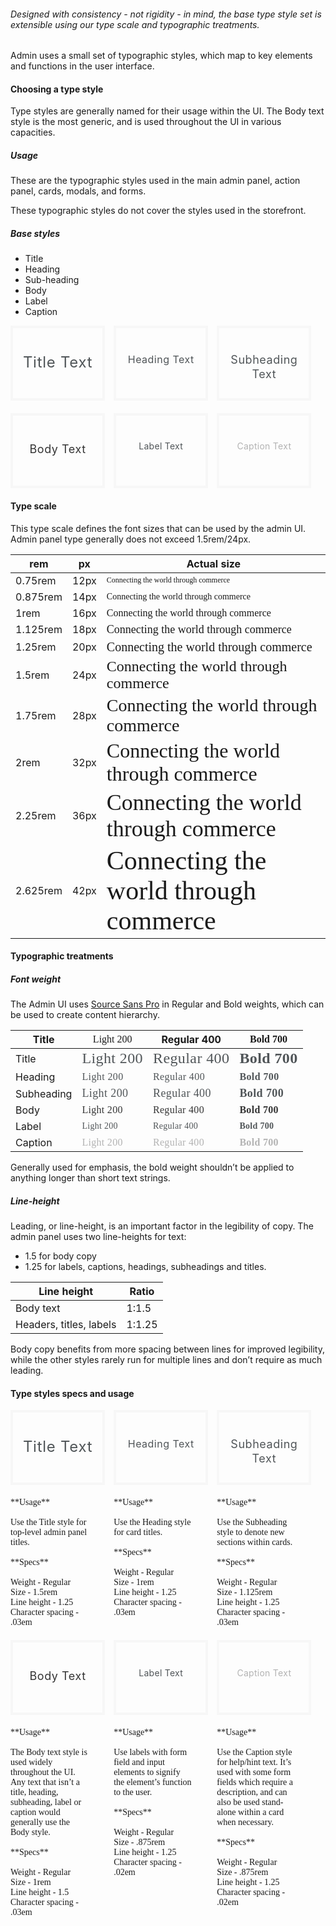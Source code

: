 ###### Designed with consistency - not rigidity - in mind, the base type style set is extensible using our type scale and typographic treatments.

Admin uses a small set of typographic styles, which map to key elements and functions in the user interface. 

#### Choosing a type style

Type styles are generally named for their usage within the UI. The Body text style is the most generic, and is used throughout the UI in various capacities.

##### Usage

These are the typographic styles used in the main admin panel, action panel, cards, modals, and forms.

These typographic styles do not cover the styles used in the storefront. 

##### Base styles

- Title
- Heading
- Sub-heading
- Body
- Label
- Caption


<div style="vertical-align: top; width: 30%; height: 120px; padding-top: 40px; border: 4px solid rgb(247, 247, 247); text-align: center; box-sizing: border-box; display: inline-block; font-size: 1.5rem; letter-spacing: 0.03em; color: rgb(80, 85, 88);line-height: 1.25;margin-bottom: 20px;margin-right: 10px;">Title Text</div>
<div style="vertical-align: top; width: 30%; height: 120px; padding-top: 40px; border: 4px solid rgb(247, 247, 247); text-align: center; box-sizing: border-box; display: inline-block; font-size: 1rem; letter-spacing: 0.03em; color: rgb(80, 85, 88);line-height: 1.25;margin-right: 10px;">Heading Text</div>
<div style="vertical-align: top; width: 30%; height: 120px; padding-top: 40px; border: 4px solid rgb(247, 247, 247); text-align: center; box-sizing: border-box; display: inline-block; font-size: 1.125rem; letter-spacing: 0.03em; color: rgb(80, 85, 88);line-height: 1.25; vertical-align: top;">Subheading Text</div>
<div style="vertical-align: top; width: 30%; height: 120px; padding-top: 40px; border: 4px solid rgb(247, 247, 247); text-align: center; box-sizing: border-box; display: inline-block; font-size: 1.125rem; letter-spacing: 0.03em; color: rgb(52, 52, 52);line-height: 1.5;margin-right: 10px;">Body Text</div>
<div style="width: 30%; height: 120px; padding-top: 40px; border: 4px solid rgb(247, 247, 247); text-align: center; box-sizing: border-box; display: inline-block; font-size: 0.875rem; letter-spacing: 0.02em; color: rgb(80, 85, 88);line-height: 1.25;margin-right: 10px;">Label Text</div>
<div style="vertical-align: top; width: 30%; height: 120px; padding-top: 40px; border: 4px solid rgb(247, 247, 247); text-align: center; box-sizing: border-box; display: inline-block; font-size: 0.875rem; letter-spacing: 0.02em; color: rgb(179, 179, 179);line-height: 1.25;">Caption Text</div>

#### Type scale

This type scale defines the font sizes that can be used by the admin UI. Admin panel type generally does not exceed 1.5rem/24px. 

|rem       |px   | Actual size                                                                  |
|----------|-----|------------------------------------------------------------------------------|
|0.75rem   |12px |<span style="font-family: Source Sans Pro; font-size: 0.75rem">Connecting the world through commerce</span> |
|0.875rem  |14px |<span style="font-family: Source Sans Pro; font-size: 0.875rem">Connecting the world through commerce</span>|
|1rem      |16px |<span style="font-family: Source Sans Pro; font-size: 1rem">Connecting the world through commerce</span>|
|1.125rem  |18px |<span style="font-family: Source Sans Pro; font-size: 1.125rem">Connecting the world through commerce</span>|
|1.25rem   |20px |<span style="font-family: Source Sans Pro; font-size: 1.25rem">Connecting the world through commerce</span>|
|1.5rem    |24px |<span style="font-family: Source Sans Pro; font-size: 1.5rem">Connecting the world through commerce</span>|
|1.75rem   |28px |<span style="font-family: Source Sans Pro; font-size: 1.75rem">Connecting the world through commerce</span>|
|2rem      |32px |<span style="font-family: Source Sans Pro; font-size: 2rem">Connecting the world through commerce</span>|
|2.25rem   |36px |<span style="font-family: Source Sans Pro; font-size: 2.25rem">Connecting the world through commerce</span>|
|2.625rem  |42px |<span style="font-family: Source Sans Pro; font-size: 2.625em">Connecting the world through commerce</span>|

#### Typographic treatments

##### Font weight

The Admin UI uses [Source Sans Pro](https://fonts.google.com/specimen/Source+Sans+Pro) in Regular and Bold weights, which can be used to create content hierarchy.

|Title     |<span style="font-family: Source Sans Pro; font-weight: 200;">Light 200</span>|Regular 400|<span style="font-family: Source Sans Pro; font-weight: 700;">Bold 700</span>|
|----------|--------------------------------------------------------------|-----------|------------------------------------------------------------|
|Title     |<span style="font-family: Source Sans Pro; font-weight: 200; font-size: 24px; letter-spacing: 0.4px; color: #505558;">Light 200</span>|<span style="font-size: 24px; letter-spacing: 0.4px; color: #505558; font-family: Source Sans Pro;">Regular 400</span>|<span style="font-family: Source Sans Pro; font-weight: 700; font-size: 24px; letter-spacing: 0.4px; color: #505558;">Bold 700</span>|
|Heading   |<span style="font-family: Source Sans Pro; font-weight: 200; font-size: 16px; letter-spacing: 0.4px; color: #505558;">Light 200</span>|<span style="font-size: 16px; letter-spacing: 0.4px; color: #505558; font-family: Source Sans Pro;">Regular 400</span>|<span style="font-family: Source Sans Pro; font-weight: 700; font-size: 16px; letter-spacing: 0.4px; color: #505558;">Bold 700</span>|
|Subheading|<span style="font-family: Source Sans Pro; font-weight: 200; font-size: 18px; letter-spacing: 0.4px; color: #505558;">Light 200</span>|<span style="font-size: 18px; letter-spacing: 0.4px; color: #505558; font-family: Source Sans Pro;">Regular 400</span>|<span style="font-family: Source Sans Pro; font-weight: 700; font-size: 18px; letter-spacing: 0.4px; color: #505558;">Bold 700</span>|
|Body      |<span style="font-family: Source Sans Pro; font-weight: 200; font-size: 16px; letter-spacing: 0.3px; color: #343434;">Light 200</span>|<span style="font-size: 16px; letter-spacing: 0.3px; color: #343434; font-family: Source Sans Pro;">Regular 400</span>|<span style="font-family: Source Sans Pro; font-weight: 700; font-size: 16px; letter-spacing: 0.3px; color: #343434;">Bold 700</span>|
|Label     |<span style="font-family: Source Sans Pro; font-weight: 200; font-size: 14px; letter-spacing: 0.3px; color: #505558;">Light 200</span>|<span style="font-size: 14px; letter-spacing: 0.3px; color: #505558; font-family: Source Sans Pro;">Regular 400</span>|<span style="font-family: Source Sans Pro; font-weight: 700; font-size: 14px; letter-spacing: 0.3px; color: #505558;">Bold 700</span>|
|Caption   |<span style="font-family: Source Sans Pro; font-weight: 200; font-size: 14x; letter-spacing: 0.3px; color: #b3b3b3">Light 200</span>|<span style="font-size: 14x; letter-spacing: 0.3px; color: #b3b3b3; font-family: Source Sans Pro;">Regular 400</span>|<span style="font-family: Source Sans Pro; font-weight: 700; font-size: 14x; letter-spacing: 0.3px; color: #b3b3b3">Bold 700</span>|

Generally used for emphasis, the bold weight shouldn’t be applied to anything longer than short text strings.

##### Line-height

Leading, or line-height, is an important factor in the legibility of copy. The admin panel uses two line-heights for text:
- 1.5 for body copy
- 1.25 for labels, captions, headings, subheadings and titles. 

|Line height             | Ratio |
|------------------------|-------|
|Body text               |1:1.5  |
|Headers, titles, labels | 1:1.25|

Body copy benefits from more spacing between lines for improved legibility, while the other styles rarely run for multiple lines and don’t require as much leading.

#### Type styles specs and usage

<div style="vertical-align: top; width: 30%; height: 120px; padding-top: 40px; border: 4px solid rgb(247, 247, 247); text-align: center; box-sizing: border-box; display: inline-block; font-size: 1.5rem; letter-spacing: 0.03em; color: rgb(80, 85, 88);line-height: 1.25;margin-bottom: 20px;margin-right: 10px;">Title Text</div>
<div style="vertical-align: top; width: 30%; height: 120px; padding-top: 40px; border: 4px solid rgb(247, 247, 247); text-align: center; box-sizing: border-box; display: inline-block; font-size: 1rem; letter-spacing: 0.03em; color: rgb(80, 85, 88);line-height: 1.25;margin-right: 10px;">Heading Text</div>
<div style="vertical-align: top; width: 30%; height: 120px; padding-top: 40px; border: 4px solid rgb(247, 247, 247); text-align: center; box-sizing: border-box; display: inline-block; font-size: 1.125rem; letter-spacing: 0.03em; color: rgb(80, 85, 88);line-height: 1.25; vertical-align: top;">Subheading Text</div>
<div style="padding-right: 25px; box-sizing: border-box; width: 30%; vertical-align: top; font-family: PostGrotesk-Regular; display: inline-block; margin-right: 10px; margin-bottom: 20px;">
**Usage**<br><br>
Use the Title style for top-level admin panel titles.<br><br>
**Specs**<br><br>
Weight - Regular<br>
Size - 1.5rem<br>
Line height - 1.25<br>
Character spacing - .03em
</div>

<div style="padding-right: 25px; box-sizing: border-box; width: 30%; vertical-align: top; font-family: PostGrotesk-Regular; display: inline-block; margin-right: 10px; margin-bottom: 20px;">
**Usage**<br><br>
Use the Heading style for card titles.<br><br>
**Specs**<br><br>
Weight - Regular<br>
Size - 1rem<br>
Line height - 1.25<br>
Character spacing - .03em
</div>

<div style="padding-right: 25px; box-sizing: border-box; width: 30%; vertical-align: top; font-family: PostGrotesk-Regular; display: inline-block; margin-bottom: 20px;">
**Usage**<br><br>
Use the Subheading style to denote new sections within cards.<br><br>
**Specs**<br><br>
Weight - Regular<br>
Size - 1.125rem<br>
Line height - 1.25<br>
Character spacing - .03em
</div>

<div style="vertical-align: top; width: 30%; height: 120px; padding-top: 40px; border: 4px solid rgb(247, 247, 247); text-align: center; box-sizing: border-box; display: inline-block; font-size: 1.125rem; letter-spacing: 0.03em; color: rgb(52, 52, 52);line-height: 1.5;margin-right: 10px;">Body Text</div>
<div style="vertical-align: top; width: 30%; height: 120px; padding-top: 40px; border: 4px solid rgb(247, 247, 247); text-align: center; box-sizing: border-box; display: inline-block; font-size: 0.875rem; letter-spacing: 0.02em; color: rgb(80, 85, 88);line-height: 1.25;margin-right: 10px;">Label Text</div>
<div style="vertical-align: top; width: 30%; height: 120px; padding-top: 40px; border: 4px solid rgb(247, 247, 247); text-align: center; box-sizing: border-box; display: inline-block; font-size: 0.875rem; letter-spacing: 0.02em; color: rgb(179, 179, 179);line-height: 1.25;">Caption Text</div>
<div style="padding-right: 25px; box-sizing: border-box; vertical-align: top; width: 30%; vertical-align: top; font-family: PostGrotesk-Regular; display: inline-block; margin-right: 10px; margin-top: 20px;">
**Usage**<br><br>
The Body text style is used widely throughout the UI. Any text that isn’t a title, heading, subheading, label or caption would generally use the Body style.
<br><br>
**Specs**<br><br>
Weight - Regular<br>
Size - 1rem<br>
Line height - 1.5<br>
Character spacing - .03em
</div>

<div style="padding-right: 25px; box-sizing: border-box; width: 30%; vertical-align: top; font-family: PostGrotesk-Regular; display: inline-block; margin-right: 10px; margin-top: 20px;">
**Usage**<br><br>
Use labels with form field and input elements to signify the element’s function to the user.<br><br>
**Specs**<br><br>
Weight - Regular<br>
Size - .875rem<br>
Line height - 1.25<br>
Character spacing - .02em
</div>

<div style="padding-right: 25px; box-sizing: border-box; width: 30%; vertical-align: top; font-family: PostGrotesk-Regular; display: inline-block; margin-top: 20px;">
**Usage**<br><br>
Use the Caption style for help/hint text. It’s used with some form fields which require a description, and can also be used stand-alone within a card when necessary.
<br><br>
**Specs**<br><br>
Weight - Regular<br>
Size - .875rem<br>
Line height - 1.25<br>
Character spacing - .02em
</div>